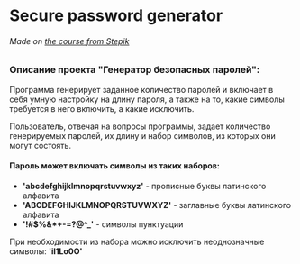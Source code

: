 # Secure password generator
###### Made on [the course from Stepik](https://stepik.org/course/58852/info)

### Описание проекта "Генератор безопасных паролей": 

Программа генерирует заданное количество паролей и включает в себя умную настройку на длину пароля, а также на то, какие символы требуется в него включить, а какие исключить.

Пользователь, отвечая на вопросы программы, задает количество генерируемых паролей, их длину и набор символов, из которых они могут состоять.  

#### Пароль может включать символы из таких наборов:
* __'abcdefghijklmnopqrstuvwxyz'__ - прописные буквы латинского алфавита  
* __'ABCDEFGHIJKLMNOPQRSTUVWXYZ'__ - заглавные буквы латинского алфавита  
* __'!#$%&*+-=?@^_'__ - символы пунктуации  

При необходимости из набора можно исключить неоднозначные символы: __'il1Lo0O'__
